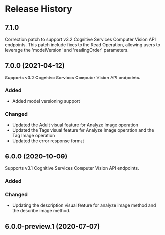 # Release History

## 7.1.0

Correction patch to support v3.2 Cognitive Services Computer Vision API endpoints.
This patch include fixes to the Read Operation, allowing users to leverage the 'modelVersion' and 'readingOrder' parameters.


## 7.0.0 (2021-04-12)

Supports v3.2 Cognitive Services Computer Vision API endpoints.

### Added

* Added model versioning support

### Changed

* Updated the Adult visual feature for Analyze Image operation
* Updated the Tags visual feature for Analyze Image operation and the Tag Image operation
* Updated the error response format

## 6.0.0 (2020-10-09)

Supports v3.1 Cognitive Services Computer Vision API endpoints.

### Added

### Changed

* Updating the description visual feature for analyze image method and the describe image method.

## 6.0.0-preview.1 (2020-07-07)


